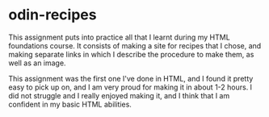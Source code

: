 # odin-recipes

This assignment puts into practice all that I learnt during my HTML foundations course. It consists of making a site for recipes that 
I chose, and making separate links in which I describe the procedure to make them, as well as an image.

This assignment was the first one I've done in HTML, and I found it pretty easy to pick up on, and I am very proud for making it in about 1-2 hours. I did not struggle and I really enjoyed making it, and I think that I am confident in my basic HTML abilities.